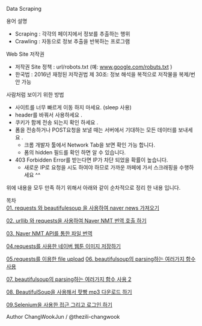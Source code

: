 Data Scraping 

용어 설명  
* Scraping : 각각의 페이지에서 정보를 추출하는 행위  
* Crawling : 자동으로 정보 추출을 반복하는 프로그램  

Web Site 저작권  
* 저작권 Site 정책 :  url/robots.txt  (예: www.google.com/robuts.txt )  
* 한국법 : 2016년 재정된 저작권법 제 30조: 정보 해석을 복적으로 저작물을 복제/번안 가능  

사람처럼 보이기 위한 방법
* 사이트를 너무 빠르게 이동 하지 마세요. (sleep 사용)  
* header를 바꿔서 사용하세요 .  
* 쿠키가 함께 전송 되는지 확인 하세요 .  
* 폼을 전송하거나 POST요청을 보낼 때는 서버에서 기대하는 모든 데이터를 보내세요 . 
  - 크롬 개발자 툴에서 Network Tab을 보면 확인 가능 합니다.
  - 폼의 hidden 필드를 확인 하면 알 수 있습니다. 
* 403 Forbidden Error를 받는다면 IP가 차단 되었을 확률이 높습니다.  
  - 새로운 IP로 요청을 시도 하여야 하므로 가까운 까페에 가서 스크래핑을 수행하세요 ^^  


위에 내용을 모두 만족 하기 위해서 아래와 같이 순차적으로 정리 한 내용 입니다.   


목차  
[01. requests 와 beautifulesoup 을 사용하여 naver news 가져오기](https://github.com/thezili-changwook/DataScrapingCrawling/blob/master/01.%20requests%20%20%EC%99%80%20beautifulesoup%20%EC%9D%84%20%EC%82%AC%EC%9A%A9%ED%95%98%EC%97%AC%20naver%20new%20%EA%B0%80%EC%A0%B8%EC%98%A4%EA%B8%B0.ipynb)  

[02. urllib 와 requests을 사용하여 Naver NMT 번역 호출 하기](https://github.com/thezili-changwook/DataScrapingCrawling/blob/master/02.%20urllib%20%EC%99%80%20requests%EC%9D%84%20%EC%82%AC%EC%9A%A9%ED%95%98%EC%97%AC%20Naver%20NMT%20%EB%B2%88%EC%97%AD%20%ED%98%B8%EC%B6%9C%20%ED%95%98%EA%B8%B0.ipynb)  

[03. Naver NMT API를 통한 파일 번역](https://github.com/thezili-changwook/DataScrapingCrawling/blob/master/03.%20Naver%20NMT%20API%EB%A5%BC%20%ED%86%B5%ED%95%9C%20%ED%8C%8C%EC%9D%BC%20%EB%B2%88%EC%97%AD.ipynb)  

[04.requests를 사용한 네이버 웹툰 이미지 저장하기](https://github.com/thezili-changwook/DataScrapingCrawling/blob/master/04.requests%EB%A5%BC%20%EC%82%AC%EC%9A%A9%ED%95%9C%20%EB%84%A4%EC%9D%B4%EB%B2%84%20%EC%9B%B9%ED%88%B0%20%EC%9D%B4%EB%AF%B8%EC%A7%80%20%EC%A0%80%EC%9E%A5%ED%95%98%EA%B8%B0.ipynb)  

[05.requests를 이용한 file upload](https://github.com/thezili-changwook/DataScrapingCrawling/blob/master/05.requests%EB%A5%BC%20%EC%9D%B4%EC%9A%A9%ED%95%9C%20file%20upload.ipynb) 
[06. beautifulsoup의 parsing하는 여러가지 함수 사용](https://github.com/thezili-changwook/DataScrapingCrawling/blob/master/06.%20beautifulsoup%EC%9D%98%20parsing%ED%95%98%EB%8A%94%20%EC%97%AC%EB%9F%AC%EA%B0%80%EC%A7%80%20%ED%95%A8%EC%88%98%20%EC%82%AC%EC%9A%A9.ipynb)  

[07. beautifulsoup의 parsing하는 여러가지 함수 사용 2](https://github.com/thezili-changwook/DataScrapingCrawling/blob/master/07.%20beautifulsoup%EC%9D%98%20parsing%ED%95%98%EB%8A%94%20%EC%97%AC%EB%9F%AC%EA%B0%80%EC%A7%80%20%ED%95%A8%EC%88%98%20%EC%82%AC%EC%9A%A9%202.ipynb)  

[08. BeautifulSoup을 사용해서 팟빵 mp3 다운로드 하기](https://github.com/thezili-changwook/DataScrapingCrawling/blob/master/08.%20BeautifulSoup%EC%9D%84%20%EC%82%AC%EC%9A%A9%ED%95%B4%EC%84%9C%20%ED%8C%9F%EB%B9%B5%20mp3%20%EB%8B%A4%EC%9A%B4%EB%A1%9C%EB%93%9C%20%ED%95%98%EA%B8%B0.ipynb)  

[09.Selenium을 사용한 접근 그리고 로그인 하기](https://github.com/thezili-changwook/DataScrapingCrawling/blob/master/01.%20requests%20%20%EC%99%80%20beautifulesoup%20%EC%9D%84%20%EC%82%AC%EC%9A%A9%ED%95%98%EC%97%AC%20naver%20new%20%EA%B0%80%EC%A0%B8%EC%98%A4%EA%B8%B0.ipynb)  



Author ChangWookJun / @thezili-changwook
